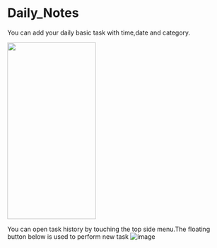 # Daily_Notes
You can add your daily basic task with time,date and category.

<img src=https://user-images.githubusercontent.com/83392576/120097362-aaf8b280-c14d-11eb-9e6b-3bb83e92ba93.jpg width="200" height="400"/>

You can open task history by touching the top side menu.The floating button below is used to perform new task
![image](https://user-images.githubusercontent.com/83392576/120097507-720d0d80-c14e-11eb-904f-f4631507a24b.png)




